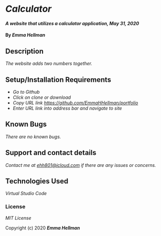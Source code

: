 # _Calculator_

#### _A website that utilizes a calculator application, May 31, 2020_

#### By _**Emma Hellman**_

## Description

_The website adds two numbers together._

## Setup/Installation Requirements

* _Go to Github_
* _Click on clone or download_
* _Copy URL link https://github.com/EmmaHHellman/portfolio_
* _Enter URL link into address bar and navigate to site_

## Known Bugs

_There are no known bugs._

## Support and contact details

_Contact me at ehh801@icloud.com if there are any issues or concerns._

## Technologies Used

_Virtual Studio Code_

### License

*MIT License*

Copyright (c) 2020 **_Emma Hellman_**